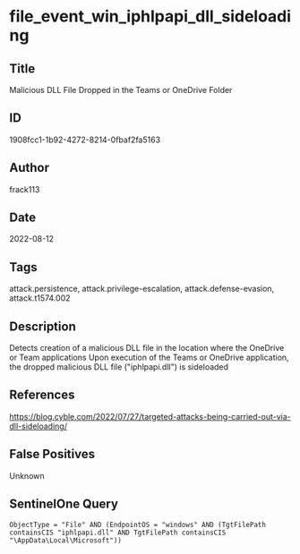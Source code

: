 # file_event_win_iphlpapi_dll_sideloading

## Title
Malicious DLL File Dropped in the Teams or OneDrive Folder

## ID
1908fcc1-1b92-4272-8214-0fbaf2fa5163

## Author
frack113

## Date
2022-08-12

## Tags
attack.persistence, attack.privilege-escalation, attack.defense-evasion, attack.t1574.002

## Description
Detects creation of a malicious DLL file in the location where the OneDrive or Team applications
Upon execution of the Teams or OneDrive application, the dropped malicious DLL file ("iphlpapi.dll") is sideloaded


## References
https://blog.cyble.com/2022/07/27/targeted-attacks-being-carried-out-via-dll-sideloading/

## False Positives
Unknown

## SentinelOne Query
```
ObjectType = "File" AND (EndpointOS = "windows" AND (TgtFilePath containsCIS "iphlpapi.dll" AND TgtFilePath containsCIS "\AppData\Local\Microsoft"))

```